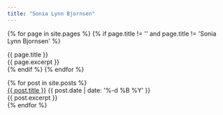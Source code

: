 ```yaml
---
title: "Sonia Lynn Bjornsen"
---
```


{% for page in site.pages %}
  {% if page.title != '' and page.title != 'Sonia Lynn Bjornsen' %}
    <div>
      <div>{{ page.title }}</div>
      <div>{{ page.excerpt }}</div>
    </div>
  {% endif %}
{% endfor %}

<div>
  {% for post in site.posts %}
    <div>
      <a href="{{ site.url }}{{ post.url }}">{{ post.title }}</a>
      <time datetime="{{ post.date | date: '%Y-%m-%d' }}">{{ post.date | date: '%-d %B %Y' }}</time>
      <div>{{ post.excerpt }}</div>
    </div>
  {% endfor %}
</div>
